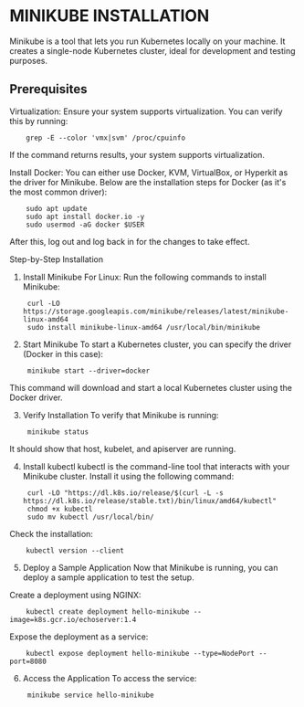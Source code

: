 # MINIKUBE INSTALLATION

Minikube is a tool that lets you run Kubernetes locally on your machine. It creates a single-node Kubernetes cluster, ideal for development and testing purposes.

## Prerequisites
Virtualization: Ensure your system supports virtualization. You can verify this by running:


        grep -E --color 'vmx|svm' /proc/cpuinfo
If the command returns results, your system supports virtualization.

Install Docker: You can either use Docker, KVM, VirtualBox, or Hyperkit as the driver for Minikube. Below are the installation steps for Docker (as it's the most common driver):


        sudo apt update
        sudo apt install docker.io -y
        sudo usermod -aG docker $USER
After this, log out and log back in for the changes to take effect.

Step-by-Step Installation
1. Install Minikube
For Linux:
Run the following commands to install Minikube:


        curl -LO https://storage.googleapis.com/minikube/releases/latest/minikube-linux-amd64
        sudo install minikube-linux-amd64 /usr/local/bin/minikube
2. Start Minikube
To start a Kubernetes cluster, you can specify the driver (Docker in this case):


        minikube start --driver=docker
This command will download and start a local Kubernetes cluster using the Docker driver.

3. Verify Installation
To verify that Minikube is running:


        minikube status
It should show that host, kubelet, and apiserver are running.

4. Install kubectl
kubectl is the command-line tool that interacts with your Minikube cluster. Install it using the following command:


        curl -LO "https://dl.k8s.io/release/$(curl -L -s https://dl.k8s.io/release/stable.txt)/bin/linux/amd64/kubectl"
        chmod +x kubectl
        sudo mv kubectl /usr/local/bin/
Check the installation:


        kubectl version --client
5. Deploy a Sample Application
Now that Minikube is running, you can deploy a sample application to test the setup.

Create a deployment using NGINX:


        kubectl create deployment hello-minikube --image=k8s.gcr.io/echoserver:1.4
Expose the deployment as a service:


        kubectl expose deployment hello-minikube --type=NodePort --port=8080
6. Access the Application
To access the service:


        minikube service hello-minikube

